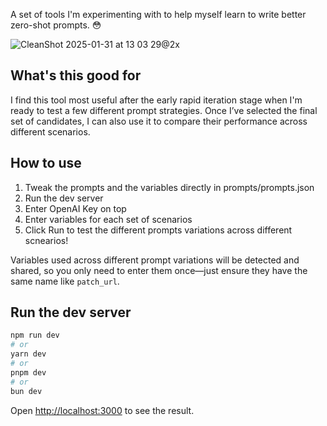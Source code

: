 A set of tools I'm experimenting with to help myself learn to write better zero-shot prompts. 😳

![CleanShot 2025-01-31 at 13 03 29@2x](https://github.com/user-attachments/assets/35a8d19b-bd18-4d85-be0d-59902a875e6b)

## What's this good for
I find this tool most useful after the early rapid iteration stage when I'm ready to test a few different prompt strategies. Once I’ve selected the final set of candidates, I can also use it to compare their performance across different scenarios.

## How to use
1. Tweak the prompts and the variables directly in prompts/prompts.json
2. Run the dev server
3. Enter OpenAI Key on top
4. Enter variables for each set of scenarios
5. Click Run to test the different prompts variations across different scnearios!

Variables used across different prompt variations will be detected and shared, so you only need to enter them once—just ensure they have the same name like `patch_url`.

## Run the dev server

```bash
npm run dev
# or
yarn dev
# or
pnpm dev
# or
bun dev
```

Open [http://localhost:3000](http://localhost:3000) to see the result.

